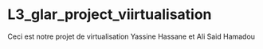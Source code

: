 # L3_glar_project_viirtualisation
Ceci est notre projet de virtualisation Yassine Hassane et Ali Said Hamadou

